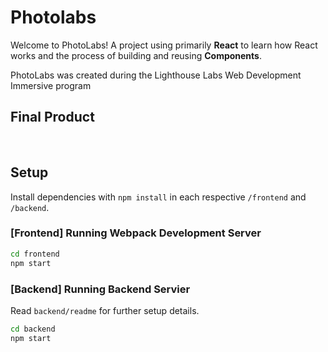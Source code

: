 # Photolabs

Welcome to PhotoLabs! A project using primarily **React** to learn how React works and the process of building and reusing **Components**.

PhotoLabs was created during the Lighthouse Labs Web Development Immersive program

## Final Product

![]()
![]()
![]()
![]()
![]()
![]()


## Setup

Install dependencies with `npm install` in each respective `/frontend` and `/backend`.

### [Frontend] Running Webpack Development Server

```sh
cd frontend
npm start
```

### [Backend] Running Backend Servier

Read `backend/readme` for further setup details.

```sh
cd backend
npm start
```
